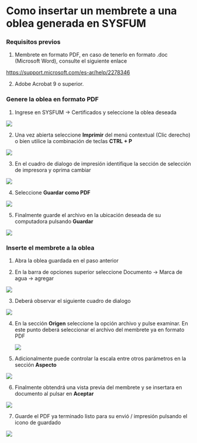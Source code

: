 # Como insertar un membrete a una oblea generada en SYSFUM

### Requisitos previos

1. Membrete en formato PDF, en caso de tenerlo en formato .doc (Microsoft Word), consulte el siguiente enlace

  https://support.microsoft.com/es-ar/help/2278346

2. Adobe Acrobat 9 o superior.

### Genere la oblea en formato PDF

1. Ingrese en SYSFUM -> Certificados y seleccione la oblea deseada

  ![](sysfum1.PNG)

2. Una vez abierta seleccione **Imprimir** del menú contextual (Clic derecho) o bien utilice la combinación de teclas **CTRL + P**

  ![](oblea.PNG)

3. En el cuadro de dialogo de impresión identifique la sección de selección de impresora y oprima cambiar

  ![](imprimir.PNG)

4. Seleccione **Guardar como PDF**

  ![](guardarPdf.PNG)

5. Finalmente guarde el archivo en la ubicación deseada de su computadora pulsando **Guardar**

  ![](guardarpdf2.PNG)

### Inserte el membrete a la oblea

1. Abra la oblea guardada en el paso anterior

2. En la barra de opciones superior seleccione Documento -> Marca de agua -> agregar

  ![](acrobat1.png)

3. Deberá observar el siguiente cuadro de dialogo

  ![](acrobat2.png)

4. En la sección **Origen** seleccione la opción archivo y pulse examinar. En este punto deberá seleccionar el archivo del membrete ya en formato PDF

    ![](acrobat3.png)

5. Adicionalmente puede controlar la escala entre otros parámetros en la sección **Aspecto**

  ![](acrobat5_escala.png)

6. Finalmente obtendrá una vista previa del membrete y se insertara en documento al pulsar en **Aceptar**

  ![](acrobat4.png)

7. Guarde el PDF ya terminado listo para su envió / impresión pulsando el icono de guardado

  ![](acrobat6_final.png)
